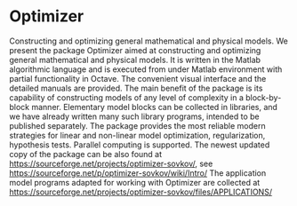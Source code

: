 # Optimizer
Constructing and optimizing general mathematical and physical models.
We present the package Optimizer aimed at constructing and optimizing general mathematical and physical models. It is written in the Matlab algorithmic language and is executed from under Matlab environment with partial functionality in Octave. The convenient visual interface and the detailed manuals are provided. The main benefit of the package is its capability of constructing models of any level of complexity in a block-by-block manner. Elementary model blocks can be collected in libraries, and we have already written many such library programs, intended to be published separately. The package provides the most reliable modern strategies for linear and non-linear model optimization, regularization, hypothesis tests. Parallel computing is supported.
The newest updated copy of the package can be also found at https://sourceforge.net/projects/optimizer-sovkov/, see https://sourceforge.net/p/optimizer-sovkov/wiki/Intro/
The application model programs adapted for working with Optimizer are collected at https://sourceforge.net/projects/optimizer-sovkov/files/APPLICATIONS/
